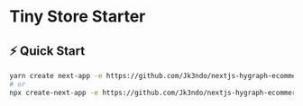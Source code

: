# Tiny Store Starter

## ⚡️ Quick Start

```bash
yarn create next-app -e https://github.com/Jk3ndo/nextjs-hygraph-ecommerce
# or
npx create-next-app -e https://github.com/Jk3ndo/nextjs-hygraph-ecommerce
```
